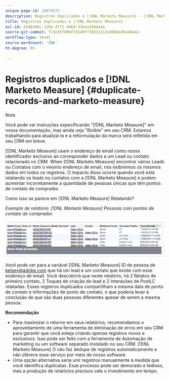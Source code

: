 ```yaml
---
unique-page-id: 18874572
description: Registros duplicados e [!DNL Marketo Measure] - [!DNL Marketo Measure] - Documentação do produto
title: Registros duplicados e [!DNL Marketo Measure]
exl-id: e340100c-120a-4771-946d-336a1458da4e
source-git-commit: f13e55f009f33140ff36523212ed8b9ed5449a4d
workflow-type: tm+mt
source-wordcount: '286'
ht-degree: 0%

---
```


# Registros duplicados e [!DNL Marketo Measure] {#duplicate-records-and-marketo-measure}

>[!NOTE]
>
>Você pode ver instruções especificando &quot;[!DNL Marketo Measure]&quot; em nossa documentação, mas ainda veja &quot;Bizible&quot; em seu CRM. Estamos trabalhando para atualizá-la e a reformulação da marca será refletida em seu CRM em breve.

[!DNL Marketo Measure] usam o endereço de email como nosso identificador exclusivo ao corresponder dados a um Lead ou contato relacionado no CRM. When [!DNL Marketo Measure] encontrar vários Leads ou Contatos com o mesmo endereço de email, nós exibiremos os mesmos dados em todos os registros. O impacto disso ocorre quando você está relatando os leads ou contatos com a [!DNL Marketo Measure] e podem aumentar incorretamente a quantidade de pessoas únicas que têm pontos de contato de comprador.

Como isso se parece em [!DNL Marketo Measure] Relatando?

_Exemplo de relatório: [!DNL Marketo Measure] Pessoas com pontos de contato de comprador._

![](assets/1-1.png)

Você pode ver para a variável [!DNL Marketo Measure] ID de pessoa de kelsey@adobe.com que há um lead e um contato que existe com esse endereço de email. Você descobrirá que neste relatório, há 2 Relatos de primeiro contato, 2 Toques de criação de lead e 2 Interações de PostLC relatadas. Esses registros duplicados compartilham a mesma data de ponto de contato e informações de ponto de contato, o que poderia levar à conclusão de que são duas pessoas diferentes apesar de serem a mesma pessoa.

**Recomendação**

* Para maximizar o retorno em seus relatórios, recomendamos o aproveitamento de uma ferramenta de eliminação de erros em seu CRM para garantir que você esteja criando apenas registros novos e exclusivos. Isso pode ser feito com a ferramenta de Automação de marketing ou um software separado instalado no seu CRM. [!DNL Marketo Measure] O não faz dedupe de registros automaticamente e não oferece esse serviço por meio de nosso software.
* Uma opção alternativa seria unir registros manualmente à medida que você identifica duplicatas. Esse processo pode ser demorado e tedioso, mas a produção de relatórios precisos vale o investimento em tempo.

